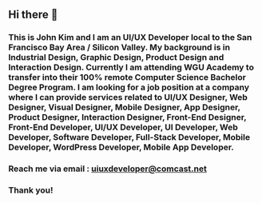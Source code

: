 ## Hi there 👋
### This is John Kim and I am an UI/UX Developer local to the San Francisco Bay Area / Silicon Valley. My background is in Industrial Design, Graphic Design, Product Design and Interaction Design. Currently I am attending WGU Academy to transfer into their 100% remote Computer Science Bachelor Degree Program. I am looking for a job position at a company where I can provide services related to UI/UX Designer, Web Designer, Visual Designer, Mobile Designer, App Designer, Product Designer, Interaction Designer, Front-End Designer, Front-End Developer, UI/UX Developer, UI Developer, Web Developer, Software Developer, Full-Stack Developer, Mobile Developer, WordPress Developer, Mobile App Developer.
### Reach me via email : uiuxdeveloper@comcast.net
### Thank you!

<!--
**uiuxdeveloper-io/uiuxdeveloper-io** is a ✨ _special_ ✨ repository because its `README.md` (this file) appears on your GitHub profile.

Here are some ideas to get you started:

- 🔭 I’m currently working on ...
- 🌱 I’m currently learning ...
- 👯 I’m looking to collaborate on ...
- 🤔 I’m looking for help with ...
- 💬 Ask me about ...
- 📫 How to reach me: ...
- 😄 Pronouns: ...
- ⚡ Fun fact: ...
-->

